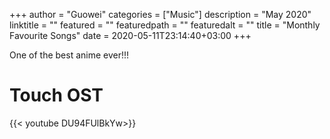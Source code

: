+++
author = "Guowei"
categories = ["Music"]
description = "May 2020"
linktitle = ""
featured = ""
featuredpath = ""
featuredalt = ""
title = "Monthly Favourite Songs"
date = 2020-05-11T23:14:40+03:00
+++

One of the best anime ever!!!

# Touch OST

{{< youtube  DU94FUlBkYw>}}

